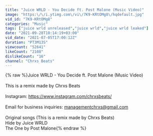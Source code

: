 ```yaml
---
title: "Juice WRLD - You Decide ft. Post Malone (Music Video)"
image: "https:\/\/i.ytimg.com\/vi\/7K9-KRtOMg8\/hqdefault.jpg"
vid_id: "7K9-KRtOMg8"
categories: "Music"
tags: ["juice wrld unreleased","juice wrld","juice wrld leaked"]
date: "2021-09-28T10:14:19+03:00"
vid_date: "2021-07-05T17:00:12Z"
duration: "PT3M13S"
viewcount: "52641"
likeCount: "2108"
dislikeCount: "16"
channel: "Chrxs Beats"
---
```

{% raw %}Juice WRLD - You Decide ft. Post Malone (Music Video)<br /><br />This is a remix made by Chrxs Beats<br /><br />Instagram: <a rel="nofollow" target="blank" href="https://www.instagram.com/chrxsbeats/">https://www.instagram.com/chrxsbeats/</a><br /><br />Email for business inquiries: managementchrxs@gmail.com<br /><br />Original songs (This is a remix made by Chrxs Beats)<br />Hide by Juice WRLD<br />The One by Post Malone{% endraw %}

